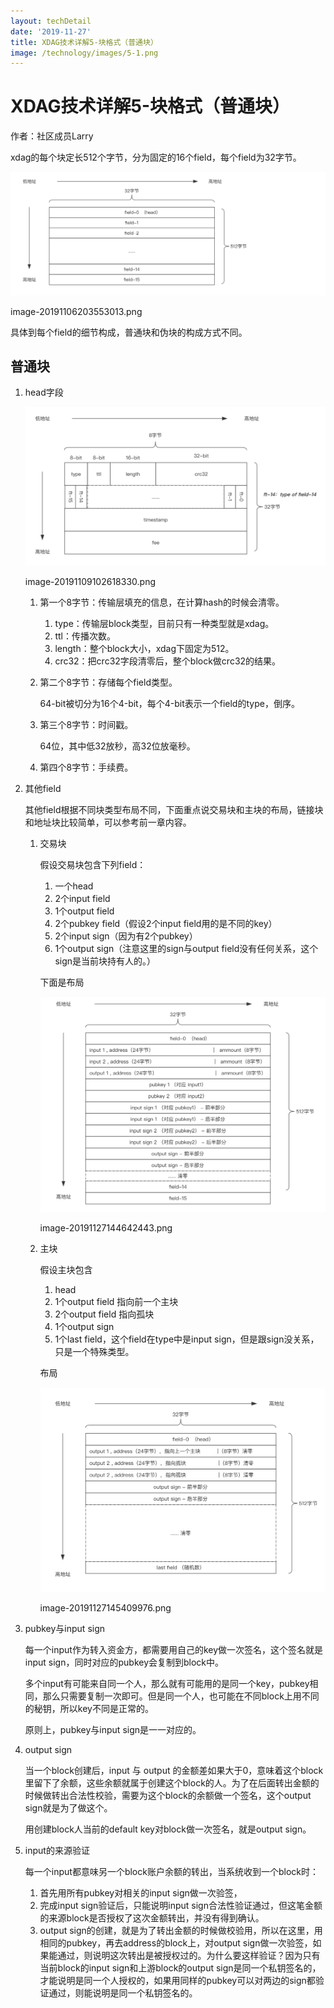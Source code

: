 ```yaml
---
layout: techDetail
date: '2019-11-27'
title: XDAG技术详解5-块格式（普通块）
image: /technology/images/5-1.png
---
```


# XDAG技术详解5-块格式（普通块）

作者：社区成员Larry

xdag的每个块定长512个字节，分为固定的16个field，每个field为32字节。

![5-1](..\images\5-1.png)

image-20191106203553013.png

具体到每个field的细节构成，普通块和伪块的构成方式不同。

## 普通块

1. head字段

   ![5-2](..\images\5-2.png)

   image-20191109102618330.png

   1. 第一个8字节：传输层填充的信息，在计算hash的时候会清零。

      1. type：传输层block类型，目前只有一种类型就是xdag。
      2. ttl：传播次数。
      3. length：整个block大小，xdag下固定为512。
      4. crc32：把crc32字段清零后，整个block做crc32的结果。

   2. 第二个8字节：存储每个field类型。

      64-bit被切分为16个4-bit，每个4-bit表示一个field的type，倒序。

   3. 第三个8字节：时间戳。

      64位，其中低32放秒，高32位放毫秒。

   4. 第四个8字节：手续费。

2. 其他field

   其他field根据不同块类型布局不同，下面重点说交易块和主块的布局，链接块和地址块比较简单，可以参考前一章内容。

   1. 交易块

      假设交易块包含下列field：

      1. 一个head
      2. 2个input field
      3. 1个output field
      4. 2个pubkey field（假设2个input field用的是不同的key）
      5. 2个input sign（因为有2个pubkey）
      6. 1个output sign（注意这里的sign与output field没有任何关系，这个sign是当前块持有人的。）

      下面是布局

      ![5-3](..\images\5-3.png)

      image-20191127144642443.png

   2. 主块

      假设主块包含

      1. head
      2. 1个output field 指向前一个主块
      3. 2个output field 指向孤块
      4. 1个output sign
      5. 1个last field，这个field在type中是input sign，但是跟sign没关系，只是一个特殊类型。

      布局

      ![5-4](..\images\5-4.png)

      image-20191127145409976.png

3. pubkey与input sign

   每一个input作为转入资金方，都需要用自己的key做一次签名，这个签名就是input sign，同时对应的pubkey会复制到block中。

   多个input有可能来自同一个人，那么就有可能用的是同一个key，pubkey相同，那么只需要复制一次即可。但是同一个人，也可能在不同block上用不同的秘钥，所以key不同是正常的。

   原则上，pubkey与input sign是一一对应的。

4. output sign

   当一个block创建后，input 与 output 的金额差如果大于0，意味着这个block里留下了余额，这些余额就属于创建这个block的人。为了在后面转出金额的时候做转出合法性校验，需要为这个block的余额做一个签名，这个output sign就是为了做这个。

   用创建block人当前的default key对block做一次签名，就是output sign。

5. input的来源验证

   每一个input都意味另一个block账户余额的转出，当系统收到一个block时：

   1. 首先用所有pubkey对相关的input sign做一次验签，
   2. 完成input sign验证后，只能说明input sign合法性验证通过，但这笔金额的来源block是否授权了这次金额转出，并没有得到确认。
   3. output sign的创建，就是为了转出金额的时候做校验用，所以在这里，用相同的pubkey，再去address的block上，对output sign做一次验签，如果能通过，则说明这次转出是被授权过的。为什么要这样验证？因为只有当前block的input sign和上游block的output sign是同一个私钥签名的，才能说明是同一个人授权的，如果用同样的pubkey可以对两边的sign都验证通过，则能说明是同一个私钥签名的。
